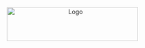 <br />
<p align="center">
  <a href="https://github.com/koraytt/KT">
    <img src="images/line_blank.png" alt="Logo" width="305" height="80">
  </a>
